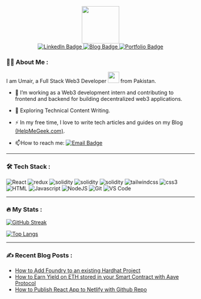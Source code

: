 <!--
**umair-mirza/umair-mirza** is a ✨ _special_ ✨ repository because its `README.md` (this file) appears on your GitHub profile.

Here are some ideas to get you started:

- 🔭 I’m currently working on ...
- 🌱 I’m currently learning ...
- 👯 I’m looking to collaborate on ...
- 🤔 I’m looking for help with ...
- 💬 Ask me about ...
- 📫 How to reach me: ...
- 😄 Pronouns: ...
- ⚡ Fun fact: ...
-->

<div id="header" align="center">
  <img src="https://media.giphy.com/media/M9gbBd9nbDrOTu1Mqx/giphy.gif" width="100"/>
  
  <div id="badges">
  <a href="https://www.linkedin.com/in/umair-m/" target="_blank">
    <img src="https://img.shields.io/badge/LinkedIn-blue?style=for-the-badge&logo=linkedin&logoColor=white" alt="LinkedIn Badge"/>
  </a>
  <a href="https://www.helpmegeek.com/" target="_blank">
    <img src="https://img.shields.io/badge/My Blog-red?style=for-the-badge&logo=Blogger&logoColor=white" alt="Blog Badge"/>
  </a>
  <a href="https://umair-mirza.netlify.app/" target="_blank">
    <img src="https://img.shields.io/badge/My Portfolio-success?style=for-the-badge&logo=Azure Functions&logoColor=white" alt="Portfolio Badge"/>
  </a>
</div>

<img src="https://komarev.com/ghpvc/?username=umair-mirza&style=flat-square&color=blue" alt=""/>

</div>


### :man_technologist: About Me :

I am Umair, a Full Stack Web3 Developer <img src="https://media.giphy.com/media/WUlplcMpOCEmTGBtBW/giphy.gif" width="30"> from Pakistan.

- :telescope: I’m working as a Web3 development intern and contributing to frontend and backend for building decentralized web3 applications.

- :seedling: Exploring Technical Content Writing.

- :zap: In my free time, I love to write tech articles and guides on my Blog [(HelpMeGeek.com)](https://www.helpmegeek.com/).

- :mailbox:How to reach me: [![Email Badge](https://img.shields.io/badge/-email-gray?style=flat&logo=Mail.Ru&logoColor=white)](mailto:umair_hp@hotmail.com)
---

### :hammer_and_wrench: Tech Stack :

<div>
  <img alt="React" src="https://img.shields.io/badge/-React-45b8d8?style=for-the-badge&logo=react&logoColor=white" />
  <img alt="redux" src="https://img.shields.io/badge/-Redux-EC4A3F?style=for-the-badge&logo=redux&logoColor=white" />
  <img alt="solidity" src="https://img.shields.io/badge/-Solidity-000000?style=for-the-badge&logo=solidity&logoColor=white" />
  <img alt="solidity" src="https://img.shields.io/badge/-Ethereum-cccdca?style=for-the-badge&logo=ethereum&logoColor=black" />
  <img alt="solidity" src="https://img.shields.io/badge/-Web3-d29bfb?style=for-the-badge&logo=web3&logoColor=black" />
  <img alt="tailwindcss" src="https://img.shields.io/badge/-TailwindCSS-2088FF?style=for-the-badge&logo=tailwindcss&logoColor=white" />
  <img alt="css3" src="https://img.shields.io/badge/-CSS3-43853d?style=for-the-badge&logo=css3&logoColor=white" />
  <img alt="HTML" src="https://img.shields.io/badge/-HTML-5849BE?style=for-the-badge&logo=html5&logoColor=white" />
  <img alt="Javascript" src="https://img.shields.io/badge/-Javascript-311C87?style=for-the-badge&logo=javascript&logoColor=white" />
  <img alt="NodeJS" src="https://img.shields.io/badge/-NodeJS-f0e319?style=for-the-badge&logo=node.js&logoColor=white" />
  <img alt="Git" src="https://img.shields.io/badge/-Git-5849BE?style=for-the-badge&logo=git&logoColor=white" />
  <img alt="VS Code" src="https://img.shields.io/badge/-VSCode-ea2845?style=for-the-badge&logo=visualstudiocode&logoColor=white" />
</div>

---

### :fire: My Stats :
[![GitHub Streak](https://github-readme-streak-stats.herokuapp.com?user=umair-mirza&theme=ayu-light)](https://git.io/streak-stats)

[![Top Langs](https://github-readme-stats.vercel.app/api/top-langs/?username=umair-mirza&layout=compact)](https://github.com/anuraghazra/github-readme-stats)

---

### :writing_hand: Recent Blog Posts :
* [How to Add Foundry to an existing Hardhat Project](https://www.helpmegeek.com/how-to-integrate-foundry-hardhat-project/)
* [How to Earn Yield on ETH stored in your Smart Contract with Aave Protocol](https://www.helpmegeek.com/how-to-earn-yield-contract-aave/)
* [How to Publish React App to Netlify with Github Repo](https://www.helpmegeek.com/deploy-react-app-netlify-github/)
